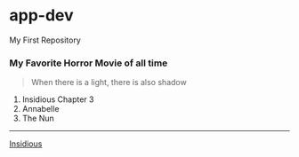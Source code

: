 # app-dev
My First Repository

### My Favorite Horror Movie of all time
> When there is a light, there is also shadow

1. Insidious Chapter 3
2. Annabelle 
3. The Nun

---

[Insidious](https://www.netflix.com/gb/title/70142542)
